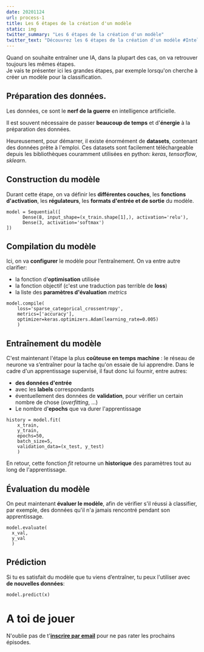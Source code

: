 ```yaml
---
date: 20201124
url: process-1
title: Les 6 étapes de la création d'un modèle
static: img
twitter_summary: "Les 6 étapes de la création d'un modèle"
twitter_text: "Découvrez les 6 étapes de la création d'un modèle #IntelligenceArtificielle #IA #Deeplearning #Keras #python #fr #multijunet"
---
```


Quand on souhaite entraîner une IA, dans la plupart des cas, on va retrouver toujours les mêmes étapes.  
Je vais te présenter ici les grandes étapes, par exemple lorsqu'on cherche à créer un modèle pour la classification.

## Préparation des données.

Les données, ce sont le **nerf de la guerre** en intelligence artificielle.

Il est souvent nécessaire de passer **beaucoup de temps** et d'**énergie** à la préparation des données.  

Heureusement, pour démarrer, il existe énormément de **datasets**, contenant des données prête à l'emploi. Ces datasets sont facilement téléchargeable depuis les bibliothèques couramment utilisées en python: _keras_, _tensorflow_, _sklearn_.

## Construction du modèle

Durant cette étape, on va définir les **différentes couches**, les **fonctions d'activation**, les **régulateurs**, les **formats d'entrée et de sortie** du modèle.

```
model = Sequential([
      Dense(8, input_shape=(x_train.shape[1],), activation='relu'),
      Dense(3, activation='softmax')
])
```

## Compilation du modèle

Ici, on va **configurer** le modèle pour l’entraînement. On va entre autre clarifier:

* la fonction d'**optimisation** utilisée
* la fonction objectif (c'est une traduction pas terrible de **loss**)
* la liste des **paramètres d'évaluation** _metrics_

```
model.compile(
    loss='sparse_categorical_crossentropy',  
    metrics=['accuracy'],  
    optimizer=keras.optimizers.Adam(learning_rate=0.005)
    )
```

## Entraînement du modèle

C'est maintenant l'étape la plus **coûteuse en temps machine** : le réseau de neurone va s’entraîner pour la tache qu'on essaie de lui apprendre. Dans le cadre d'un apprentissage supervisé, il faut donc lui fournir, entre autres:

* **des données d'entrée**
* avec les **labels** correspondants
* éventuellement des données de **validation**, pour vérifier un certain nombre de chose (_overfitting_, ...)
* Le nombre d'**epochs** que va durer l'apprentissage

```
history = model.fit(
    x_train,  
    y_train,  
    epochs=50,  
    batch_size=5,
    validation_data=(x_test, y_test)
    )
```

En retour, cette fonction _fit_ retourne un **historique** des paramètres tout au long de l'apprentissage.

## Évaluation du modèle

On peut maintenant **évaluer le modèle**, afin de vérifier s'il réussi à classifier, par exemple, des données qu'il n'a jamais rencontré pendant son apprentissage.

```
model.evaluate(
  x_val,
  y_val
  )
```

## Prédiction

Si tu es satisfait du modèle que tu viens d’entraîner, tu peux l'utiliser avec **de nouvelles données**:

```
model.predict(x)
```

# A toi de jouer

N'oublie pas de t'**[inscrire par email][0]** pour ne pas rater les prochains épisodes.

[0]: {{"page//email.md"|yasifipo}}
